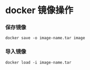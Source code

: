 # docker 镜像操作

### 保存镜像

```
docker save -o image-name.tar image
```

### 导入镜像

```
docker load -i image-name.tar
```
